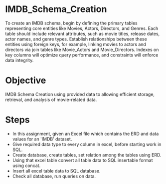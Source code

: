 # IMDB_Schema_Creation
To create an IMDB schema, begin by defining the primary tables representing core entities like Movies, Actors, Directors, and Genres. Each table should include relevant attributes, such as movie titles, release dates, actor names, and genre types. Establish relationships between these entities using foreign keys, for example, linking movies to actors and directors via join tables like Movie_Actors and Movie_Directors. Indexes on key columns will optimize query performance, and constraints will enforce data integrity.

# Objective
IMDB Schema Creation using provided data to allowing efficient storage, retrieval, and analysis of movie-related data.

# Steps
- In this assignment, given an Excel file which contains the ERD and data values for an 'IMDB' dataset.
- Give required data type to every column in excel, before starting work in SQL.
- Create database, create tables, set relation among the tables using ERD.
- Using that excel table convert all table data to SQL insertable format using concat.
- Insert all excel table data to SQL database.
- Check all database, run queries on data. 
